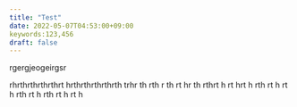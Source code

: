 ```yaml
---
title: "Test"
date: 2022-05-07T04:53:00+09:00
keywords:123,456
draft: false
---
```


rgergjeogeirgsr

rhrthrthrthrthrt
hrthrthrthrthrth
trhr
th
rth
r
th
rt
hr
th
rthrt
h
rt
hrt
h
rth
rt
h
rt
h
rth
rt
h
rth
rt
h
rt
h
